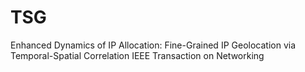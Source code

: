 # TSG
Enhanced Dynamics of IP Allocation: Fine-Grained IP Geolocation via Temporal-Spatial Correlation IEEE Transaction on Networking 
